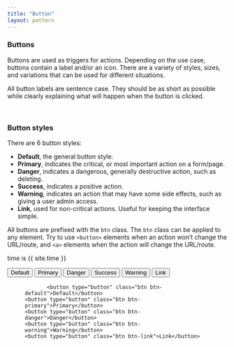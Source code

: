 ```yaml
---
title: "Button"
layout: pattern
---
```


<div class="pl-pattern">
<h3>Buttons</h3>
Buttons are used as triggers for actions. Depending on the use case, buttons contain a label and/or an icon. There are a variety of styles, sizes, and variations that can be used for different situations.

<p>All button labels are sentence case. They should be as short as possible while clearly explaining what will happen when the button is clicked.</p>
&nbsp;
</div>
<div class="pl-pattern">
<h3 id="button-styles">Button styles</h3>
<p>There are 6 button styles:</p>
<ul>
<li><strong>Default</strong>, the general button style.</li>
<li><strong>Primary</strong>, indicates the critical, or most important action on a form/page.</li>
<li><strong>Danger</strong>, indicates a dangerous, generally destructive action, such as deleting.</li>
<li><strong>Success</strong>, indicates a positive action.</li>
<li><strong>Warning</strong>, indicates an action that may have some side effects, such as giving a user admin access.</li>
<li><strong>Link</strong>, used for non-critical actions. Useful for keeping the interface simple.</li>
</ul>
<p>All buttons are prefixed with the <code>btn</code> class. The <code>btn</code> class can be applied to any element. Try to use <code>&lt;button&gt;</code> elements when an action won’t change the URL/route, and <code>&lt;a&gt;</code> elements when the action will change the URL/route.</p>

time is {{ site.time }}
<div class="pl-preview">
<button type="button" class="btn btn-default">Default</button>
<button type="button" class="btn btn-primary">Primary</button>
<button type="button" class="btn btn-danger">Danger</button>
<button type="button" class="btn btn-success">Success</button>
<button type="button" class="btn btn-warning">Warning</button>
<button type="button" class="btn btn-link">Link</button>
</div>

  <figure class="highlight">
    <pre>
      <code class="language-html" data-lang="html"><span class="nt">&lt;button</span> <span class="na">type=</span><span class="s">"button"</span> <span class="na">class=</span><span class="s">"btn btn-default"</span><span class="nt">&gt;</span>Default<span class="nt">&lt;/button&gt;</span>
<span class="nt">&lt;button</span> <span class="na">type=</span><span class="s">"button"</span> <span class="na">class=</span><span class="s">"btn btn-primary"</span><span class="nt">&gt;</span>Primary<span class="nt">&lt;/button&gt;</span>
<span class="nt">&lt;button</span> <span class="na">type=</span><span class="s">"button"</span> <span class="na">class=</span><span class="s">"btn btn-danger"</span><span class="nt">&gt;</span>Danger<span class="nt">&lt;/button&gt;</span>
<span class="nt">&lt;button</span> <span class="na">type=</span><span class="s">"button"</span> <span class="na">class=</span><span class="s">"btn btn-warning"</span><span class="nt">&gt;</span>Warning<span class="nt">&lt;/button&gt;</span>
<span class="nt">&lt;button</span> <span class="na">type=</span><span class="s">"button"</span> <span class="na">class=</span><span class="s">"btn btn-link"</span><span class="nt">&gt;</span>Link<span class="nt">&lt;/button&gt;</span>
    </code>
  </pre>
  </figure>

</div>
